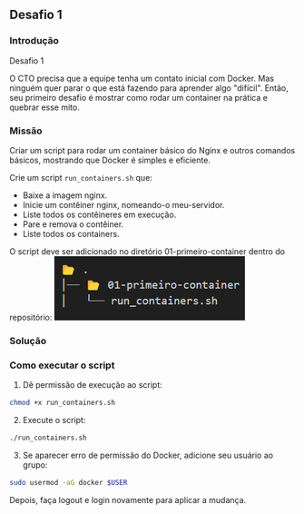 ## Desafio 1

### Introdução
Desafio 1

O CTO precisa que a equipe tenha um contato inicial com Docker. Mas ninguém quer parar o que está fazendo para aprender algo "difícil". Então, seu primeiro desafio é mostrar como rodar um container na prática e quebrar esse mito.

### Missão

Criar um script para rodar um container básico do Nginx e outros comandos básicos, mostrando que Docker é simples e eficiente.

Crie um script `run_containers.sh` que:
  - Baixe a imagem nginx.
  - Inicie um contêiner nginx, nomeando-o meu-servidor.
  - Liste todos os contêineres em execução.
  - Pare e remova o contêiner.
  - Liste todos os containers.

O script deve ser adicionado no diretório 01-primeiro-container dentro do repositório:
![alt text](<01-primeiro-container.png>)


### Solução


### Como executar o script

1. Dê permissão de execução ao script:
  ```bash
  chmod +x run_containers.sh
  ```

2. Execute o script:
  ```bash
  ./run_containers.sh
  ```

3. Se aparecer erro de permissão do Docker, adicione seu usuário ao grupo:
  ```bash
  sudo usermod -aG docker $USER
  ```
  Depois, faça logout e login novamente para aplicar a mudança.
